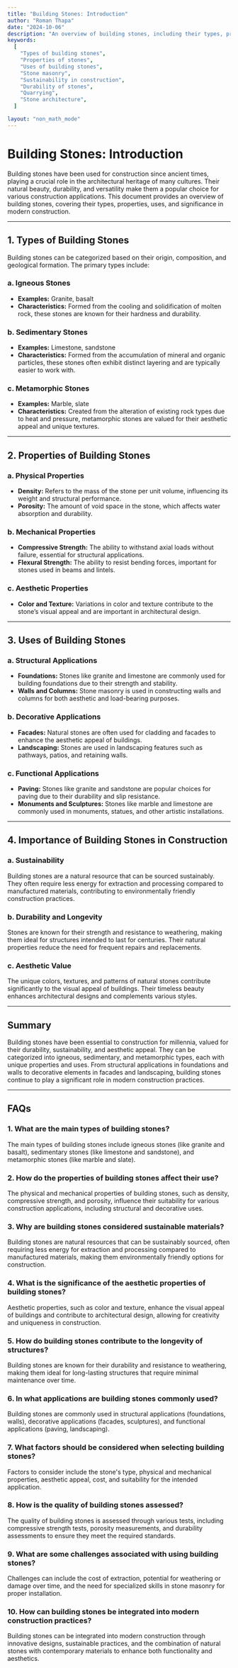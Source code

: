 ```yaml
---
title: "Building Stones: Introduction"
author: "Roman Thapa"
date: "2024-10-06"
description: "An overview of building stones, including their types, properties, uses, and importance in construction."
keywords:
  [
    "Types of building stones",
    "Properties of stones",
    "Uses of building stones",
    "Stone masonry",
    "Sustainability in construction",
    "Durability of stones",
    "Quarrying",
    "Stone architecture",
  ]

layout: "non_math_mode"
---
```


# Building Stones: Introduction

Building stones have been used for construction since ancient times, playing a crucial role in the architectural heritage of many cultures. Their natural beauty, durability, and versatility make them a popular choice for various construction applications. This document provides an overview of building stones, covering their types, properties, uses, and significance in modern construction.

---

## 1. Types of Building Stones

Building stones can be categorized based on their origin, composition, and geological formation. The primary types include:

### a. Igneous Stones

- **Examples:** Granite, basalt
- **Characteristics:** Formed from the cooling and solidification of molten rock, these stones are known for their hardness and durability.

### b. Sedimentary Stones

- **Examples:** Limestone, sandstone
- **Characteristics:** Formed from the accumulation of mineral and organic particles, these stones often exhibit distinct layering and are typically easier to work with.

### c. Metamorphic Stones

- **Examples:** Marble, slate
- **Characteristics:** Created from the alteration of existing rock types due to heat and pressure, metamorphic stones are valued for their aesthetic appeal and unique textures.

---

## 2. Properties of Building Stones

### a. Physical Properties

- **Density:** Refers to the mass of the stone per unit volume, influencing its weight and structural performance.
- **Porosity:** The amount of void space in the stone, which affects water absorption and durability.

### b. Mechanical Properties

- **Compressive Strength:** The ability to withstand axial loads without failure, essential for structural applications.
- **Flexural Strength:** The ability to resist bending forces, important for stones used in beams and lintels.

### c. Aesthetic Properties

- **Color and Texture:** Variations in color and texture contribute to the stone’s visual appeal and are important in architectural design.

---

## 3. Uses of Building Stones

### a. Structural Applications

- **Foundations:** Stones like granite and limestone are commonly used for building foundations due to their strength and stability.
- **Walls and Columns:** Stone masonry is used in constructing walls and columns for both aesthetic and load-bearing purposes.

### b. Decorative Applications

- **Facades:** Natural stones are often used for cladding and facades to enhance the aesthetic appeal of buildings.
- **Landscaping:** Stones are used in landscaping features such as pathways, patios, and retaining walls.

### c. Functional Applications

- **Paving:** Stones like granite and sandstone are popular choices for paving due to their durability and slip resistance.
- **Monuments and Sculptures:** Stones like marble and limestone are commonly used in monuments, statues, and other artistic installations.

---

## 4. Importance of Building Stones in Construction

### a. Sustainability

Building stones are a natural resource that can be sourced sustainably. They often require less energy for extraction and processing compared to manufactured materials, contributing to environmentally friendly construction practices.

### b. Durability and Longevity

Stones are known for their strength and resistance to weathering, making them ideal for structures intended to last for centuries. Their natural properties reduce the need for frequent repairs and replacements.

### c. Aesthetic Value

The unique colors, textures, and patterns of natural stones contribute significantly to the visual appeal of buildings. Their timeless beauty enhances architectural designs and complements various styles.

---

## Summary

Building stones have been essential to construction for millennia, valued for their durability, sustainability, and aesthetic appeal. They can be categorized into igneous, sedimentary, and metamorphic types, each with unique properties and uses. From structural applications in foundations and walls to decorative elements in facades and landscaping, building stones continue to play a significant role in modern construction practices.

---

## FAQs

### 1. What are the main types of building stones?

The main types of building stones include igneous stones (like granite and basalt), sedimentary stones (like limestone and sandstone), and metamorphic stones (like marble and slate).

### 2. How do the properties of building stones affect their use?

The physical and mechanical properties of building stones, such as density, compressive strength, and porosity, influence their suitability for various construction applications, including structural and decorative uses.

### 3. Why are building stones considered sustainable materials?

Building stones are natural resources that can be sustainably sourced, often requiring less energy for extraction and processing compared to manufactured materials, making them environmentally friendly options for construction.

### 4. What is the significance of the aesthetic properties of building stones?

Aesthetic properties, such as color and texture, enhance the visual appeal of buildings and contribute to architectural design, allowing for creativity and uniqueness in construction.

### 5. How do building stones contribute to the longevity of structures?

Building stones are known for their durability and resistance to weathering, making them ideal for long-lasting structures that require minimal maintenance over time.

### 6. In what applications are building stones commonly used?

Building stones are commonly used in structural applications (foundations, walls), decorative applications (facades, sculptures), and functional applications (paving, landscaping).

### 7. What factors should be considered when selecting building stones?

Factors to consider include the stone's type, physical and mechanical properties, aesthetic appeal, cost, and suitability for the intended application.

### 8. How is the quality of building stones assessed?

The quality of building stones is assessed through various tests, including compressive strength tests, porosity measurements, and durability assessments to ensure they meet the required standards.

### 9. What are some challenges associated with using building stones?

Challenges can include the cost of extraction, potential for weathering or damage over time, and the need for specialized skills in stone masonry for proper installation.

### 10. How can building stones be integrated into modern construction practices?

Building stones can be integrated into modern construction through innovative designs, sustainable practices, and the combination of natural stones with contemporary materials to enhance both functionality and aesthetics.
